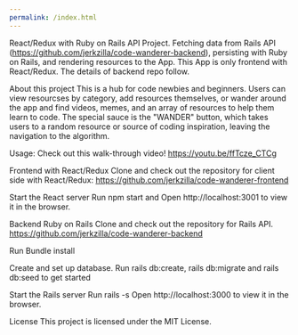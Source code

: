 ```yaml
---
permalink: /index.html
---
```


React/Redux with Ruby on Rails API Project. Fetching data from Rails API (https://github.com/jerkzilla/code-wanderer-backend), persisting with Ruby on Rails, and rendering resources to the App. This App is only frontend with React/Redux. The details of backend repo follow.

About this project
This is a hub for code newbies and beginners. Users can view resourcses by category, add resources themselves, or wander around the app and find videos, memes, and an array of resources to help them learn to code. The special sauce is the "WANDER" button, which takes users to a random resource or source of coding inspiration, leaving the navigation to the algorithm.

Usage:
Check out this walk-through video!
https://youtu.be/ffTcze_CTCg

Frontend with React/Redux
Clone and check out the repository for client side with React/Redux: https://github.com/jerkzilla/code-wanderer-frontend

Start the React server Run npm start and Open http://localhost:3001 to view it in the browser.

Backend Ruby on Rails
Clone and check out the repository for Rails API. https://github.com/jerkzilla/code-wanderer-backend

Run Bundle install

Create and set up database. Run rails db:create, rails db:migrate and rails db:seed to get started

Start the Rails server Run rails -s Open http://localhost:3000 to view it in the browser.

License
This project is licensed under the MIT License.